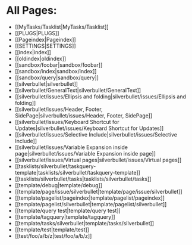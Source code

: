 # All Pages:
<!-- #query page order by name render [[template/pagelist/pageindex]]-->
* [[MyTasks/Tasklist|MyTasks/Tasklist]]
* [[PLUGS|PLUGS]]
* [[Pageindex|Pageindex]]
* [[SETTINGS|SETTINGS]]
* [[index|index]]
* [[oldindex|oldindex]]
* [[sandbox/foobar|sandbox/foobar]]
* [[sandbox/index|sandbox/index]]
* [[sandbox/query|sandbox/query]]
* [[silverbullet|silverbullet]]
* [[silverbullet/GeneralText|silverbullet/GeneralText]]
* [[silverbullet/issues/Ellipsis and folding|silverbullet/issues/Ellipsis and folding]]
* [[silverbullet/issues/Header, Footer, SidePage|silverbullet/issues/Header, Footer, SidePage]]
* [[silverbullet/issues/Keyboard Shortcut for Updates|silverbullet/issues/Keyboard Shortcut for Updates]]
* [[silverbullet/issues/Selective Include|silverbullet/issues/Selective Include]]
* [[silverbullet/issues/Variable Expansion inside page|silverbullet/issues/Variable Expansion inside page]]
* [[silverbullet/issues/Virtual pages|silverbullet/issues/Virtual pages]]
* [[tasklists/silverbullet/taskquery-template|tasklists/silverbullet/taskquery-template]]
* [[tasklists/silverbullet/tasks|tasklists/silverbullet/tasks]]
* [[template/debug|template/debug]]
* [[template/page/issue/silverbullet|template/page/issue/silverbullet]]
* [[template/pagelist/pageindex|template/pagelist/pageindex]]
* [[template/pagelist/silverbullet|template/pagelist/silverbullet]]
* [[template/query test|template/query test]]
* [[template/tagquery|template/tagquery]]
* [[template/tasks/silverbullet|template/tasks/silverbullet]]
* [[template/test|template/test]]
* [[test/foo/a/b/z|test/foo/a/b/z]]
<!-- /query -->
